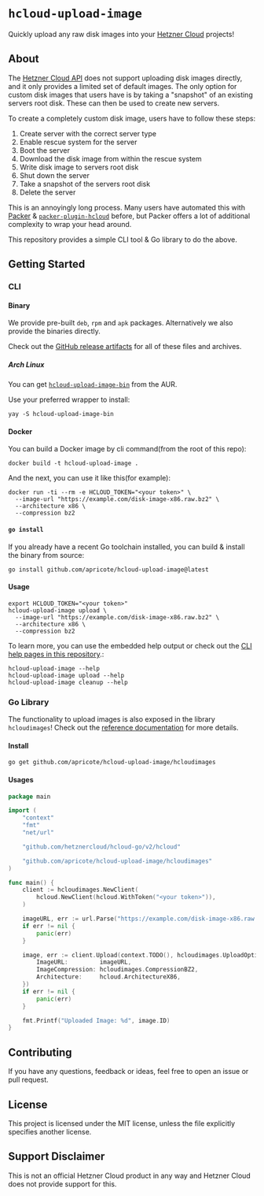 # `hcloud-upload-image`

Quickly upload any raw disk images into your [Hetzner Cloud](https://hetzner.com/cloud) projects!

## About

The [Hetzner Cloud API](https://docs.hetzner.cloud/) does not support uploading disk images directly, and it only
provides a limited set of default images. The only option for custom disk images that users have is by taking a
"snapshot" of an existing servers root disk. These can then be used to create new servers.

To create a completely custom disk image, users have to follow these steps:

1. Create server with the correct server type
2. Enable rescue system for the server
3. Boot the server
4. Download the disk image from within the rescue system
5. Write disk image to servers root disk
6. Shut down the server
7. Take a snapshot of the servers root disk
8. Delete the server

This is an annoyingly long process. Many users have automated this with [Packer](https://www.packer.io/) &
[`packer-plugin-hcloud`](https://github.com/hetznercloud/packer-plugin-hcloud/) before, but Packer offers a lot of
additional complexity to wrap your head around.

This repository provides a simple CLI tool & Go library to do the above.

## Getting Started

### CLI

#### Binary

We provide pre-built `deb`, `rpm` and `apk` packages. Alternatively we also provide the binaries directly.

Check out the [GitHub release artifacts](https://github.com/apricote/hcloud-upload-image/releases/latest) for all of these files and archives.

##### Arch Linux

You can get [`hcloud-upload-image-bin`](https://aur.archlinux.org/packages/hcloud-upload-image-bin) from the AUR.

Use your preferred wrapper to install:

```shell
yay -S hcloud-upload-image-bin
```

#### Docker

You can build a Docker image by cli command(from the root of this repo):

```shell
docker build -t hcloud-upload-image .
```

And the next, you can use it like this(for example):

```shell
docker run -ti --rm -e HCLOUD_TOKEN="<your token>" \
  --image-url "https://example.com/disk-image-x86.raw.bz2" \
  --architecture x86 \
  --compression bz2
```

#### `go install`

If you already have a recent Go toolchain installed, you can build & install the binary from source:

```shell
go install github.com/apricote/hcloud-upload-image@latest
```

#### Usage

```shell
export HCLOUD_TOKEN="<your token>"
hcloud-upload-image upload \
  --image-url "https://example.com/disk-image-x86.raw.bz2" \
  --architecture x86 \
  --compression bz2
```

To learn more, you can use the embedded help output or check out the [CLI help pages in this repository](docs/cli/hcloud-upload-image.md).:

```shell
hcloud-upload-image --help
hcloud-upload-image upload --help
hcloud-upload-image cleanup --help
```

### Go Library

The functionality to upload images is also exposed in the library `hcloudimages`! Check out the [reference documentation](https://pkg.go.dev/github.com/apricote/hcloud-upload-image/hcloudimages) for more details.

#### Install

```shell
go get github.com/apricote/hcloud-upload-image/hcloudimages
```

#### Usages

```go
package main

import (
	"context"
	"fmt"
	"net/url"

	"github.com/hetznercloud/hcloud-go/v2/hcloud"

	"github.com/apricote/hcloud-upload-image/hcloudimages"
)

func main() {
	client := hcloudimages.NewClient(
		hcloud.NewClient(hcloud.WithToken("<your token>")),
	)

	imageURL, err := url.Parse("https://example.com/disk-image-x86.raw.bz2")
	if err != nil {
		panic(err)
	}

	image, err := client.Upload(context.TODO(), hcloudimages.UploadOptions{
		ImageURL:         imageURL,
		ImageCompression: hcloudimages.CompressionBZ2,
		Architecture:     hcloud.ArchitectureX86,
	})
	if err != nil {
		panic(err)
	}

	fmt.Printf("Uploaded Image: %d", image.ID)
}
```

## Contributing

If you have any questions, feedback or ideas, feel free to open an issue or pull request.

## License

This project is licensed under the MIT license, unless the file explicitly specifies another license.

## Support Disclaimer

This is not an official Hetzner Cloud product in any way and Hetzner Cloud does not provide support for this.
